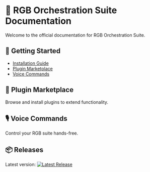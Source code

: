 # 🌈 RGB Orchestration Suite Documentation

Welcome to the official documentation for RGB Orchestration Suite.

## 🚀 Getting Started
- [Installation Guide](install.md)
- [Plugin Marketplace](plugins.md)
- [Voice Commands](voice.md)

## 🧩 Plugin Marketplace
Browse and install plugins to extend functionality.

## 🎙️ Voice Commands
Control your RGB suite hands-free.

## 📦 Releases
Latest version: [![Latest Release](https://img.shields.io/github/v/release/punksm4ck/cb-rgb-keyboard-rgbkbd)](https://github.com/punksm4ck/cb-rgb-keyboard-rgbkbd/releases)
